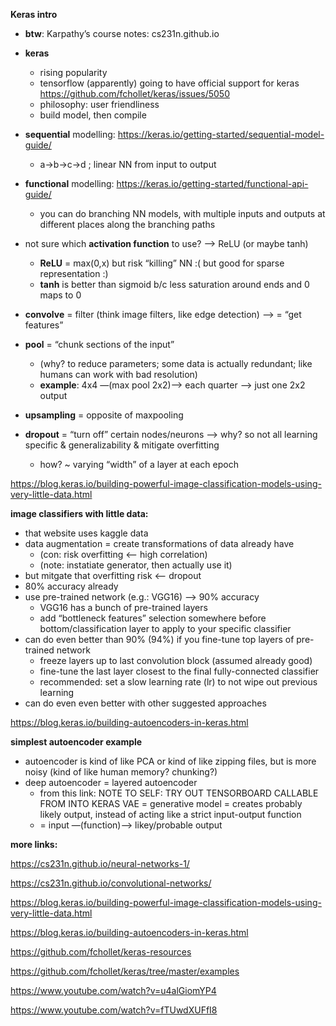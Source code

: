 **Keras intro**

 * **btw**: Karpathy’s course notes: cs231n.github.io

 * **keras**
   * rising popularity
   * tensorflow (apparently) going to have official support for keras https://github.com/fchollet/keras/issues/5050
   * philosophy: user friendliness
   * build model, then compile

 * **sequential** modelling: https://keras.io/getting-started/sequential-model-guide/
   * a->b->c->d ; linear NN from input to output

 * **functional** modelling: https://keras.io/getting-started/functional-api-guide/
   * you can do branching NN models, with multiple inputs and outputs at different places along the branching paths

 * not sure which **activation function** to use? —> ReLU (or maybe tanh)
   * **ReLU** = max(0,x) but risk “killing” NN :( but good for sparse representation :)
   * **tanh** is better than sigmoid b/c less saturation around ends and 0 maps to 0

 * **convolve** = filter (think image filters, like edge detection) —> = “get features”

 * **pool** = “chunk sections of the input”
   * (why? to reduce parameters; some data is actually redundant; like humans can work with bad resolution)
   * **example**: 4x4 —(max pool 2x2)—> each quarter —> just one 2x2 output

 * **upsampling** = opposite of maxpooling

 * **dropout** = “turn off” certain nodes/neurons —> why? so not all learning specific & generalizability & mitigate overfitting
   * how? ~ varying “width” of a layer at each epoch

https://blog.keras.io/building-powerful-image-classification-models-using-very-little-data.html

**image classifiers with little data:**

 * that website uses kaggle data
 * data augmentation = create transformations of data already have
    * (con: risk overfitting <— high correlation)
    * (note: instatiate generator, then actually use it)
 * but mitgate that overfitting risk <— dropout
 * 80% accuracy already
 * use pre-trained network (e.g.: VGG16) —> 90% accuracy
    * VGG16 has a bunch of pre-trained layers
    * add “bottleneck features” selection somewhere before bottom/classification layer to apply to your specific classifier
 * can do even better than 90% (94%) if you fine-tune top layers of pre-trained network
    * freeze layers up to last convolution block (assumed already good)
    * fine-tune the last layer closest to the final fully-connected classifier
    * recommended: set a slow learning rate (lr) to not wipe out previous learning
 * can do even even better with other suggested approaches

https://blog.keras.io/building-autoencoders-in-keras.html

**simplest autoencoder example**

 * autoencoder is kind of like PCA or kind of like zipping files, but is more noisy (kind of like human memory? chunking?)
 * deep autoencoder = layered autoencoder
   * from this link: NOTE TO SELF: TRY OUT TENSORBOARD CALLABLE FROM INTO KERAS
VAE = generative model = creates probably likely output, instead of acting like a strict input-output function
   * = input —(function)—> likey/probable output

**more links:**

https://cs231n.github.io/neural-networks-1/

https://cs231n.github.io/convolutional-networks/

https://blog.keras.io/building-powerful-image-classification-models-using-very-little-data.html

https://blog.keras.io/building-autoencoders-in-keras.html

https://github.com/fchollet/keras-resources

https://github.com/fchollet/keras/tree/master/examples

https://www.youtube.com/watch?v=u4alGiomYP4

https://www.youtube.com/watch?v=fTUwdXUFfI8
